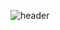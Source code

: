 ![header](https://capsule-render.vercel.app/api?type=waving&text=mini-suyo&fontColor=ffffff&height=200)
